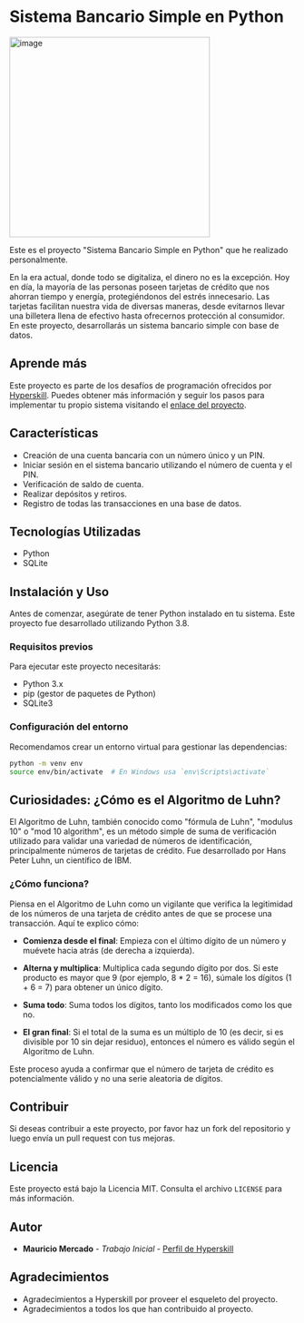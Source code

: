 # Sistema Bancario Simple en Python

<img width="353" alt="image" src="https://github.com/Mauroquil-bit/Simple_Banking_System_Python/assets/75552002/b5546381-7288-460a-a5cf-d94629e48894">



Este es el proyecto "Sistema Bancario Simple en Python" que he realizado personalmente.

En la era actual, donde todo se digitaliza, el dinero no es la excepción. Hoy en día, la mayoría de las personas poseen tarjetas de crédito que nos ahorran tiempo y energía, protegiéndonos del estrés innecesario. Las tarjetas facilitan nuestra vida de diversas maneras, desde evitarnos llevar una billetera llena de efectivo hasta ofrecernos protección al consumidor. En este proyecto, desarrollarás un sistema bancario simple con base de datos.

## Aprende más

Este proyecto es parte de los desafíos de programación ofrecidos por [Hyperskill](https://hyperskill.org/projects/109). Puedes obtener más información y seguir los pasos para implementar tu propio sistema visitando el [enlace del proyecto](https://hyperskill.org/projects/109).

## Características

* Creación de una cuenta bancaria con un número único y un PIN.
* Iniciar sesión en el sistema bancario utilizando el número de cuenta y el PIN.
* Verificación de saldo de cuenta.
* Realizar depósitos y retiros.
* Registro de todas las transacciones en una base de datos.

## Tecnologías Utilizadas

* Python
* SQLite

## Instalación y Uso

Antes de comenzar, asegúrate de tener Python instalado en tu sistema. Este proyecto fue desarrollado utilizando Python 3.8.

### Requisitos previos

Para ejecutar este proyecto necesitarás:

- Python 3.x
- pip (gestor de paquetes de Python)
- SQLite3

### Configuración del entorno

Recomendamos crear un entorno virtual para gestionar las dependencias:

```bash
python -m venv env
source env/bin/activate  # En Windows usa `env\Scripts\activate`
```

## Curiosidades: ¿Cómo es el Algoritmo de Luhn?

El Algoritmo de Luhn, también conocido como "fórmula de Luhn", "modulus 10" o "mod 10 algorithm", es un método simple de suma de verificación utilizado para validar una variedad de números de identificación, principalmente números de tarjetas de crédito. Fue desarrollado por Hans Peter Luhn, un científico de IBM.

### ¿Cómo funciona?

Piensa en el Algoritmo de Luhn como un vigilante que verifica la legitimidad de los números de una tarjeta de crédito antes de que se procese una transacción. Aquí te explico cómo:

- **Comienza desde el final**: Empieza con el último dígito de un número y muévete hacia atrás (de derecha a izquierda).

- **Alterna y multiplica**: Multiplica cada segundo dígito por dos. Si este producto es mayor que 9 (por ejemplo, 8 * 2 = 16), súmale los dígitos (1 + 6 = 7) para obtener un único dígito.

- **Suma todo**: Suma todos los dígitos, tanto los modificados como los que no.

- **El gran final**: Si el total de la suma es un múltiplo de 10 (es decir, si es divisible por 10 sin dejar residuo), entonces el número es válido según el Algoritmo de Luhn.

Este proceso ayuda a confirmar que el número de tarjeta de crédito es potencialmente válido y no una serie aleatoria de dígitos.

## Contribuir

Si deseas contribuir a este proyecto, por favor haz un fork del repositorio y luego envía un pull request con tus mejoras.

## Licencia

Este proyecto está bajo la Licencia MIT. Consulta el archivo `LICENSE` para más información.

## Autor

* **Mauricio Mercado** - *Trabajo Inicial* - [Perfil de Hyperskill](https://hyperskill.org/profile/415935286)

## Agradecimientos

* Agradecimientos a Hyperskill por proveer el esqueleto del proyecto.
* Agradecimientos a todos los que han contribuido al proyecto.


